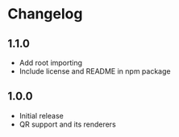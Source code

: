 # Changelog

## 1.1.0

- Add root importing
- Include license and README in npm package

## 1.0.0

- Initial release
- QR support and its renderers
